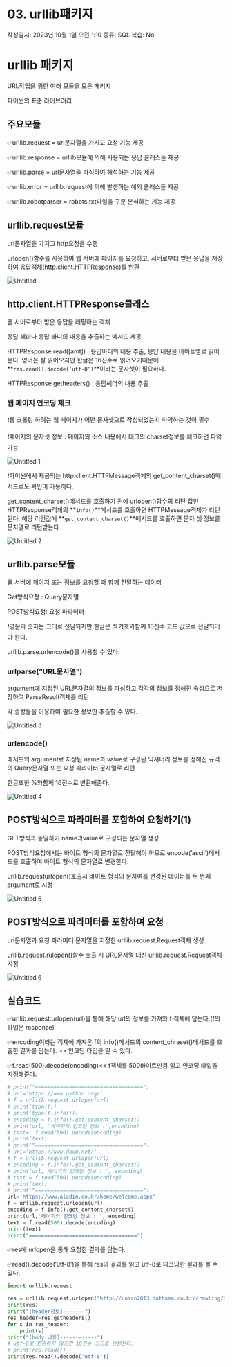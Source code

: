 # 03. urllib패키지

작성일시: 2023년 10월 1일 오전 1:10
종류: SQL
복습: No

# urllib 패키지

URL작업을 위한 여러 모듈을 모은 패키지

파이썬의 표준 라이브러리

## 주요모듈

✅urllib.request = url문자열을 가지고 요청 기능 제공

✅urllib.response = urllib모듈에 의해 사용되는 응답 클래스들 제공

✅urllib.parse = url문자열을 파싱하여 해석하는 기능 제공

✅urllib.error =  urllib.request에 의해 발생하는 예외 클래스들 제공

✅urllib.robotparser = robots.txt파일을 구문 분석하는 기능 제공

## urllib.request모듈

url문자열을 가지고 http요청을 수행

urlopen()함수를 사용하여 웹 서버에 페이지를 요청하고, 서버로부터 받은 응답을 저장하여 응답객체(http.client.HTTPResponse)를 반환

![Untitled](https://github.com/Sunro1994/Python/assets/132982907/7a804dd8-e1fd-4494-bdbc-383230978acd)

## http.client.HTTPResponse클래스

웹 서버로부터 받은 응답을 래핑하는 객체

응답 헤더나 응답 바디의 내용을 추출하는 메서드 제공

HTTPResponse.read([amt]) : 응답바디의 내용 추출, 응답 내용을 바이트열로 읽어온다. 영어는 잘 읽어오지만 한글은 16진수로 읽어오기때문에 **`res.read().decode(’utf-8’)`**이라는 문자셋이 필요하다.

HTTPResponse.getheaders() : 응답헤더의 내용 추출

### 웹 페이지 인코딩 체크

❗웹 크롤링 하려는 웹 페이지가 어떤 문자셋으로 작성되었는지 파악하는 것이 필수

❗페이지의 문자셋 정보 : 페이지의 소스 내용에서 <meta>태그의 charset정보를 체크하면 파악 가능

![Untitled 1](https://github.com/Sunro1994/Python/assets/132982907/c2816c8d-8f31-4c37-8cd7-17d60b2dab49)

❗파이썬에서 제공되는 http.client.HTTPMessage객체의 get_content_charset()메서드로도 확인이 가능하다.

get_content_charset()메서드를 호출하기 전에 urlopen()함수의 리턴 값인 HTTPResponse객체의 **`info()`**메서드를 호출하면 HTTPMessage객체가 리턴 된다. 해당 리턴값에 **`get_content_charset()`**메서드를 호출하면 문자 셋 정보를 문자열로 리턴받는다.

![Untitled 2](https://github.com/Sunro1994/Python/assets/132982907/962ad3f8-31cc-4c2f-9fda-ee1960a8bdde)

## urllib.parse모듈

웹 서버에 페이지 또는 정보를 요청할 떄 함께 전달하는 데이터

Get방식요청 : Query문자열

POST방식요청: 요청 파라미터

❗영문과 숫자는 그대로 전달되지만 한글은 %기호와함꼐 16진수 코드 값으로 전달되어야 한다.

urllib.parse.urlencode()를 사용할 수 있다.

### urlparse(”URL문자열”)

argument에 지정된 URL문자열의 정보를 파싱하고 각각의 정보를 정해진 속성으로 저장하여 ParseResult객체를 리턴

각 송성들을 이용하여 필요한 정보만 추출할 수 있다.

![Untitled 3](https://github.com/Sunro1994/Python/assets/132982907/02c75ef5-3f44-40c6-a527-490a5faf33c9)

### urlencode()

메서드의 argument로 지정된 name과 value로 구성된 딕셔너리 정보를 정해진 규격의 Query문자열 또는 요청 파라미터 문자열로 리턴

한글또한 %와함께 16진수로 변환해준다.

![Untitled 4](https://github.com/Sunro1994/Python/assets/132982907/f49a5688-1c24-4cd7-8762-48e429fad840)

## POST방식으로 파라미터를 포함하여 요청하기(1)

GET방식과 동일하기 name과value로 구성되는 문자열 생성

POST방식요청에서는 바이트 형식의 문자열로 전달해야 하므로 encode(’ascii’)메서드를 호출하여 바이트 형식의 문자열로 변경한다.

urllib.requesturlopen()호출시 바이트 형식의 문자여롤 변경된 데이터를 두 번째 argument로 지정

![Untitled 5](https://github.com/Sunro1994/Python/assets/132982907/75ed19b7-383d-4cc5-b869-2c435d680ab1)

## POST방식으로 파라미터를 포함하여 요청

url문자열과 요청 파라미터 문자열을 지정한 urllib.request.Request객체 생성

urllib.request.rulopen()함수 호출 시 URL문자열 대신 urllib.request.Request객체 지정

![Untitled 6](https://github.com/Sunro1994/Python/assets/132982907/bcbc38f2-8aae-426a-a255-b5362cdb2a1b)

## 실습코드

✅urllib.request.urlopen(url)을 통해 해당 url의 정보를 가져와 f 객체에 담는다.(f의 타입은 response)

✅encoding이라는 객체에 가져온 f의 info()메서드의 content_chraset()메서드를 호출한 결과를 담는다. >> 인코딩 타입을 알 수 있다.

✅f.read(500).decode(encoding)<< f객체를 500바이트만큼 읽고 인코딩 타입을 지정해준다.

```python
# print("===================================")
# url='https://www.python.org/'
# f = urllib.request.urlopen(url)
# print(type(f))
# print(type(f.info()))
# encoding = f.info().get_content_charset()
# print(url, '페이지의 인코딩 정보 :',encoding)
# text=  f.read(500).decode(encoding)
# print(text)
# print("===================================")
# url='https://www.daum.net/'
# f = urllib.request.urlopen(url)
# encoding = f.info().get_content_charset()
# print(url,'페이지의 인코딩 정보 : ', encoding)
# text = f.read(500).decode(encoding)
# print(text)
# print("===================================")
url='https://www.aladin.co.kr/home/welcome.aspx'
f = urllib.request.urlopen(url)
encoding = f.info().get_content_charset()
print(url,'페이지의 인코딩 정보 : ', encoding)
text = f.read(500).decode(encoding)
print(text)
print("===================================")
```

✅res에 urlopen을 통해 요청한 결과를 담는다.

✅read().decode(’utf-8’)을 통해 res의 결과를 읽고 utf-8로 디코딩한 결과를 볼 수 있다.

```python
import urllib.request

res = urllib.request.urlopen("http://unico2013.dothome.co.kr/crawling/tagstyle.html")
print(res)
print("[header정보]-------")
res_header=res.getheaders()
for s in res_header:
    print(s)
print("[body 내용]------------")
# utf-8로 변환하지 않으면 16진수 코드를 반환한다.
# print(res.read())
print(res.read().decode('utf-8'))
```